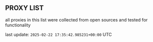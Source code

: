 ## PROXY LIST

all proxies in this list were collected from open sources and tested for functionality

last update: `2025-02-22 17:35:42.985231+00:00` UTC